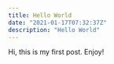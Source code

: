 ```yaml
---
title: Hello World
date: "2021-01-17T07:32:37Z"
description: "Hello World"
---
```


Hi, this is my first post. Enjoy!

